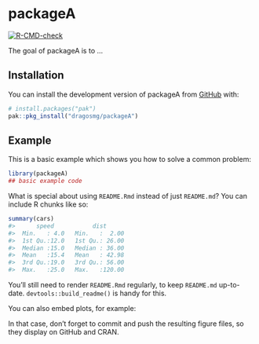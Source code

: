 
<!-- README.md is generated from README.Rmd. Please edit that file -->

# packageA

<!-- badges: start -->

[![R-CMD-check](https://github.com/dragosmg/packageA/actions/workflows/R-CMD-check.yaml/badge.svg)](https://github.com/dragosmg/packageA/actions/workflows/R-CMD-check.yaml)
<!-- badges: end -->

The goal of packageA is to …

## Installation

You can install the development version of packageA from
[GitHub](https://github.com/) with:

``` r
# install.packages("pak")
pak::pkg_install("dragosmg/packageA")
```

## Example

This is a basic example which shows you how to solve a common problem:

``` r
library(packageA)
## basic example code
```

What is special about using `README.Rmd` instead of just `README.md`?
You can include R chunks like so:

``` r
summary(cars)
#>      speed           dist       
#>  Min.   : 4.0   Min.   :  2.00  
#>  1st Qu.:12.0   1st Qu.: 26.00  
#>  Median :15.0   Median : 36.00  
#>  Mean   :15.4   Mean   : 42.98  
#>  3rd Qu.:19.0   3rd Qu.: 56.00  
#>  Max.   :25.0   Max.   :120.00
```

You’ll still need to render `README.Rmd` regularly, to keep `README.md`
up-to-date. `devtools::build_readme()` is handy for this.

You can also embed plots, for example:

In that case, don’t forget to commit and push the resulting figure
files, so they display on GitHub and CRAN.
